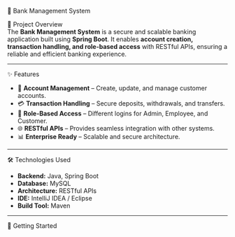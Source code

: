 🏦 Bank Management System  

 📌 Project Overview  
The **Bank Management System** is a secure and scalable banking application built using **Spring Boot**. It enables **account creation, transaction handling, and role-based access** with RESTful APIs, ensuring a reliable and efficient banking experience.  

---

 ✨ Features  
- 👥 **Account Management** – Create, update, and manage customer accounts.  
- 💳 **Transaction Handling** – Secure deposits, withdrawals, and transfers.  
- 🔐 **Role-Based Access** – Different logins for Admin, Employee, and Customer.  
- 🌐 **RESTful APIs** – Provides seamless integration with other systems.  
- 📊 **Enterprise Ready** – Scalable and secure architecture.  

---
 🛠️ Technologies Used  
- **Backend:** Java, Spring Boot  
- **Database:** MySQL  
- **Architecture:** RESTful APIs  
- **IDE:** IntelliJ IDEA / Eclipse  
- **Build Tool:** Maven  

---

 🚀 Getting Started  
